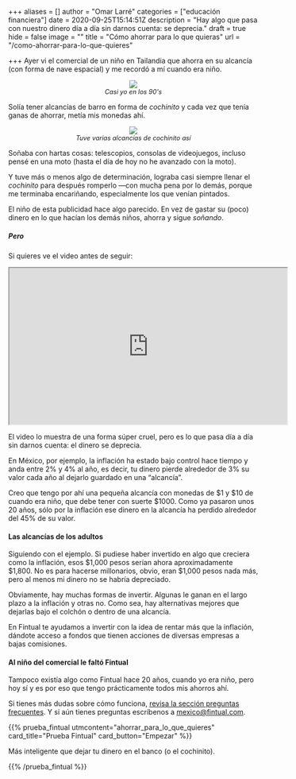 +++
aliases = []
author = "Omar Larré"
categories = ["educación financiera"]
date = 2020-09-25T15:14:51Z
description = "Hay algo que pasa con nuestro dinero día a día sin darnos cuenta: se deprecia."
draft = true
hide = false
image = ""
title = "Cómo ahorrar para lo que quieras"
url = "/como-ahorrar-para-lo-que-quieres"

+++
Ayer vi el comercial de un niño en Tailandia que ahorra en su alcancía (con forma de nave espacial) y me recordó a mí cuando era niño.

<div style="text-align:center"> <figure> <img src="//uploads/cómo-ahorrar-6791.png"> <figcaption style="display:block;text-align:center;font-size:.8rem"><i>Casi yo en los 90's</i></figcaption> </figure> </div>

Solía tener alcancías de barro en forma de _cochinito_ y cada vez que tenía ganas de ahorrar, metía mis monedas ahí.

<div style="text-align:center"> <figure> <img src="/uploads/cómo-ahorrar-8768.jpg"> <figcaption style="display:block;text-align:center;font-size:.8rem"><i>Tuve varias alcancías de cochinito así</i></figcaption> </figure> </div>

Soñaba con hartas cosas: telescopios, consolas de videojuegos, incluso pensé en una moto (hasta el día de hoy no he avanzado con la moto).

Y tuve más o menos algo de determinación, lograba casi siempre llenar el _cochinito_ para después romperlo —con mucha pena por lo demás, porque me terminaba encariñando, especialmente los que venían pintados.

El niño de esta publicidad hace algo parecido. En vez de gastar su (poco) dinero en lo que hacían los demás niños, ahorra y sigue _soñando_.

##### Pero

Si quieres ve el video antes de seguir:

<iframe width="560" height="315" src="https://www.youtube.com/embed/a2lv_Xl1e4U" frameborder="5" allow="accelerometer; autoplay; clipboard-write; encrypted-media; gyroscope; picture-in-picture" allowfullscreen></iframe>

El video lo muestra de una forma súper cruel, pero es lo que pasa día a día sin darnos cuenta: el dinero se deprecia.

En México, por ejemplo, la inflación ha estado bajo control hace tiempo y anda entre 2% y 4% al año, es decir, tu dinero pierde alrededor de 3% su valor cada año al dejarlo guardado en una “alcancía”.

Creo que tengo por ahí una pequeña alcancía con monedas de $1 y $10 de cuando era niño, que debe tener con suerte $1000. Como ya pasaron unos 20 años, sólo por la inflación ese dinero en la alcancía ha perdido alrededor del 45% de su valor.

#### Las alcancías de los adultos

Siguiendo con el ejemplo. Si pudiese haber invertido en algo que creciera como la inflación, esos $1,000 pesos serían ahora aproximadamente $1,800. No es para hacerse millonarios, obvio, eran $1,000 pesos nada más, pero al menos mi dinero no se habría depreciado.

Obviamente, hay muchas formas de invertir. Algunas le ganan en el largo plazo a la inflación y otras no. Como sea, hay alternativas mejores que dejarlas bajo el colchón o dentro de una alcancía.

En Fintual te ayudamos a invertir con la idea de rentar más que la inflación, dándote acceso a fondos que tienen acciones de diversas empresas a bajas comisiones.

#### Al niño del comercial le faltó Fintual

Tampoco existía algo como Fintual hace 20 años, cuando yo era niño, pero hoy sí y es por eso que tengo prácticamente todos mis ahorros ahí.

Si tienes más dudas sobre cómo funciona, [revisa la sección preguntas frecuentes](https://fintual.mx/como-funciona). Y si aún tienes preguntas escríbenos a mexico@fintual.com.

{{% prueba_fintual
utmcontent="ahorrar_para_lo_que_quieres"
card_title="Prueba Fintual"
card_button="Empezar" %}}

Más inteligente que dejar tu dinero en el banco (o el cochinito).

{{% /prueba_fintual %}}